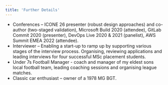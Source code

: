 ```yaml
---
title: 'Further Details'
---
```


- Conferences – ICONE 26 presenter (robust design approaches) and co-author (two-staged validation), Microsoft Build 2020 (attendee), GitLab Commit 2020 (presenter), DevOps Live 2020 & 2021 (panelist), AWS Summit EMEA 2022 (attendee).
- Interviewer – Enabling a start-up to ramp up by supporting various stages of the interview process. Organising, reviewing applications and leading interviews for four successful MSc placement students.
- Under 7s Football Manager - coach and manager of my eldest sons local football team, leading coaching sessions and organising league matches.
- Classic car enthusiast – owner of a 1978 MG BGT.